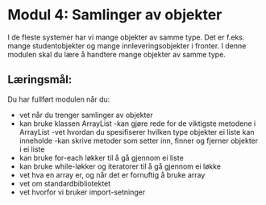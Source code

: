 # Modul 4: Samlinger av objekter

I de fleste systemer har vi mange objekter av samme type. Det er f.eks. mange studentobjekter og mange innleveringsobjekter i fronter. I denne modulen skal du lære å handtere mange objekter av samme type.

## Læringsmål:

Du har fullført modulen når du:
- vet når du trenger samlinger av objekter
- kan bruke klassen ArrayList
     -kan gjøre rede for de viktigste metodene i ArrayList
     -vet hvordan du spesifiserer hvilken type objekter ei liste kan inneholde
     -kan skrive metoder som setter inn, finner og fjerner objekter i ei liste
- kan bruke for-each løkker til å gå gjennom ei liste
- kan bruke while-løkker og iteratorer til å gå gjennom ei løkke
- vet hva en array er, og når det er fornuftig å bruke array
- vet om standardbibliotektet
- vet hvorfor vi bruker import-setninger
